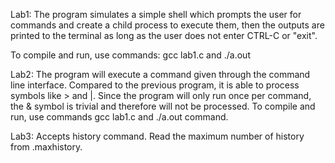 Lab1:
The program simulates a simple shell which prompts the user for commands and create a child process to execute them, then the outputs are printed to the terminal as long as the user does not enter CTRL-C or "exit".

To compile and run, use commands: gcc lab1.c and ./a.out

Lab2:
The program will execute a command given through the command line interface.
Compared to the previous program, it is able to process symbols like > and |. Since the program will only run once per command, the & symbol is trivial and therefore will not be processed.
To compile and run, use commands gcc lab1.c and ./a.out command.

Lab3:
Accepts history command. Read the maximum number of history from .maxhistory.
